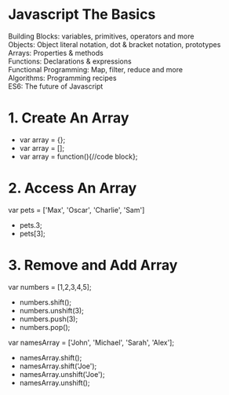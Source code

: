 # Javascript The Basics

Building Blocks: variables, primitives, operators and more <br/>
Objects: Object literal notation, dot & bracket notation, prototypes <br/>
Arrays: Properties & methods <br/>
Functions: Declarations & expressions <br/>
Functional Programming: Map, filter, reduce and more <br/>
Algorithms: Programming recipes <br/>
ES6: The future of Javascript<br/>

# 1. Create An Array
- var array = {};
- var array = [];
- var array = function(){//code block};

# 2. Access An Array
var pets = ['Max', 'Oscar', 'Charlie', 'Sam']
- pets.3;
- pets[3];

# 3. Remove and Add Array
var numbers = [1,2,3,4,5];
- numbers.shift();
- numbers.unshift(3);
- numbers.push(3);
- numbers.pop(); <br/>

var namesArray = ['John', 'Michael', 'Sarah', 'Alex'];
- namesArray.shift();
- namesArray.shift('Joe');
- namesArray.unshift('Joe');
- namesArray.unshift();

